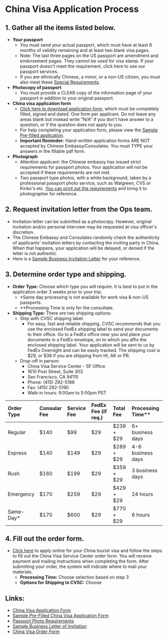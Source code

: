 # China Visa Application Process

## 1. Gather all the items listed below.
  - **Your passport**
    - You must send your actual passport, which must have at least 8 months of validity remaining and at least two blank visa pages. 
    - Note: The last three pages on the US passport are amendment and endorsement pages. They cannot be used for visa stamp. If your passport doesn't meet the requirement, click here to see our passport services.
    - If you are ethnically Chinese, a minor, or a non-US citizen, you must also meet these [Special Requirements](http://www.mychinavisa.com/special-requirements).
  - **Photocopy of passport**
    - You must provide a CLEAR copy of the information page of your passport in addition to your original passport. 
  - **China visa application form**
    - [Click here to download application form](http://www.mychinavisa.com/LiteratureRetrieve.aspx?ID=161424), which must be completely filled, signed and dated. One form per applicant. Do not leave any areas blank but instead write "N/A" if you don't have answer to a question, or if the question does not apply to you.
    - For help completing your application form, please view the [Sample Pre-filled application](http://www.mychinavisa.com/LiteratureRetrieve.aspx?ID=171918).
    - **Important Reminder:** Hand-written application forms ARE NOT accepted by Chinese Embassy/Consulates. You must TYPE your answers in the fillable pdf form.
  - **Photograph**
    - Attention applicant: the Chinese embassy has issued strict requirements for passport photos. Your application will not be accepted if these requirements are not met. 
    - Two passport type photos, with a white background, taken by a professional passport photo service, such as Walgreen, CVS or Kinko's etc. [You can print out the requirements](http://www.mychinavisa.com/LiteratureRetrieve.aspx?ID=196509) and bring it to photographer for reference.

## 2. Request invitation letter from the Ops team.
  - Invitation letter can be submitted as a photocopy. However, original invitation and/or personal interview may be requested at visa officer's discretion.
  - The Chinese Embassy and Consulates randomly check the authenticity of applicants' invitation letters by contacting the inviting party in China. When that happens, your application will be delayed, or denied if the letter is not authentic.
  - Here is a [Sample Business Invitation Letter](http://www.mychinavisa.com/LiteratureRetrieve.aspx?ID=193471) for your reference.
## 3. Determine order type and shipping.
  - **Order Type:** Choose which type you will require. It is best to put in the application order 3 weeks prior to your trip.
    - *Same day processing is not available for work visa & non-US passports.
    - **Processing Time is only for the consultate.
  - **Shipping Type:** There are two shipping options: 
    - Ship with CVSC shipping label:
      - For easy, fast and reliable shipping, CVSC recommends that you use the enclosed FedEx shipping label to send your documents to their office. Go to a FedEx office near you and place your documents in a FedEx envelope, on to which you affix the enclosed shipping label. Your application will be sent to us by FedEx Overnight and can be easily tracked. The shipping cost is $29, or $38 if you are shipping from HI, AK or PR.
    - Drop-off in person:
      - China Visa Service Center - SF Office
      - 1610 Post Street, Suite 303
      - San Francisco, CA 94115
      - Phone: (415) 292-5188
      - Fax: (415) 292-5190
      - Walk-in hours: 9:00am to 5:00pm PST

|Order Type|Consular Fee|Service Fee|FedEx Fee (if req.)|Total Fee|Processing Time**|  
|:----|:----|:----|:----|:----|:----|
|Regular|$140|$99|$29|$239 + $29|6+ business days|
|Express|$140|$149|$29|$289 + $29|4-6 business days|
|Rush|$160|$199|$29|$359 + $29|3 business days|
|Emergency|$170|$259|$29|$429 + $29|24 hours|
|Same-Day*|$170|$600|$29|$770 + $29|6 hours|
## 4. Fill out the order form.
  - [Click here](https://order.mychinavisa.com/OrderVisa3.php) to apply online for your China tourist visa and follow the steps to fill out the China Visa Service Center order form. You will receive payment and mailing instructions when completing the form. After submitting your order, the system will indicate where to mail your materials.
    - **Processing Time:** Choose selection based on step 3
    - **Options for Shipping to CVSC:** Choose 
## Links:
  - [China Visa Application Form](http://www.mychinavisa.com/LiteratureRetrieve.aspx?ID=161424)
  - [Sample Pre-Filled China Visa Application Form](http://www.mychinavisa.com/LiteratureRetrieve.aspx?ID=171918)
  - [Passport Photo Requirements](http://www.mychinavisa.com/LiteratureRetrieve.aspx?ID=196509)
  - [Sample Business Letter of Invitation](http://www.mychinavisa.com/LiteratureRetrieve.aspx?ID=193471)
  - [China Visa Order Form](https://order.mychinavisa.com/OrderVisa3.php)